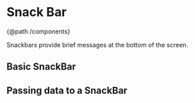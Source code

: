 # Snack Bar
{@path /components}

Snackbars provide brief messages at the bottom of the screen.

## Basic SnackBar

<demo-view path="docs/components/snack-bar-demo/basic-snack-bar">
  <aui-basic-snack-bar></aui-basic-snack-bar>
</demo-view>

## Passing data to a SnackBar

<demo-view path="docs/components/snack-bar-demo/passing-data-to-a-snack-bar">
  <aui-passing-data-to-a-snack-bar></aui-passing-data-to-a-snack-bar>
</demo-view>

